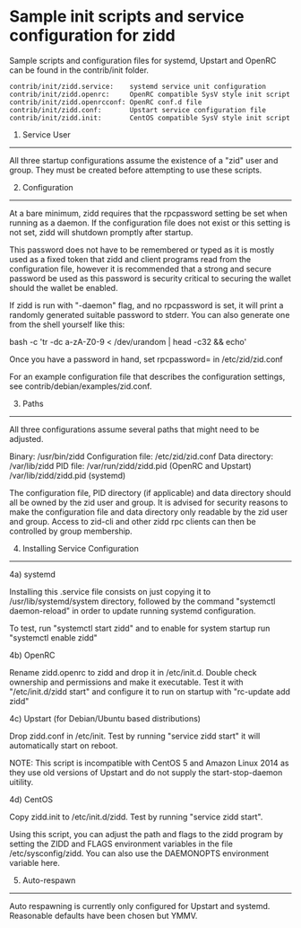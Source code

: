 Sample init scripts and service configuration for zidd
==========================================================

Sample scripts and configuration files for systemd, Upstart and OpenRC
can be found in the contrib/init folder.

    contrib/init/zidd.service:    systemd service unit configuration
    contrib/init/zidd.openrc:     OpenRC compatible SysV style init script
    contrib/init/zidd.openrcconf: OpenRC conf.d file
    contrib/init/zidd.conf:       Upstart service configuration file
    contrib/init/zidd.init:       CentOS compatible SysV style init script

1. Service User
---------------------------------

All three startup configurations assume the existence of a "zid" user
and group.  They must be created before attempting to use these scripts.

2. Configuration
---------------------------------

At a bare minimum, zidd requires that the rpcpassword setting be set
when running as a daemon.  If the configuration file does not exist or this
setting is not set, zidd will shutdown promptly after startup.

This password does not have to be remembered or typed as it is mostly used
as a fixed token that zidd and client programs read from the configuration
file, however it is recommended that a strong and secure password be used
as this password is security critical to securing the wallet should the
wallet be enabled.

If zidd is run with "-daemon" flag, and no rpcpassword is set, it will
print a randomly generated suitable password to stderr.  You can also
generate one from the shell yourself like this:

bash -c 'tr -dc a-zA-Z0-9 < /dev/urandom | head -c32 && echo'

Once you have a password in hand, set rpcpassword= in /etc/zid/zid.conf

For an example configuration file that describes the configuration settings,
see contrib/debian/examples/zid.conf.

3. Paths
---------------------------------

All three configurations assume several paths that might need to be adjusted.

Binary:              /usr/bin/zidd
Configuration file:  /etc/zid/zid.conf
Data directory:      /var/lib/zidd
PID file:            /var/run/zidd/zidd.pid (OpenRC and Upstart)
                     /var/lib/zidd/zidd.pid (systemd)

The configuration file, PID directory (if applicable) and data directory
should all be owned by the zid user and group.  It is advised for security
reasons to make the configuration file and data directory only readable by the
zid user and group.  Access to zid-cli and other zidd rpc clients
can then be controlled by group membership.

4. Installing Service Configuration
-----------------------------------

4a) systemd

Installing this .service file consists on just copying it to
/usr/lib/systemd/system directory, followed by the command
"systemctl daemon-reload" in order to update running systemd configuration.

To test, run "systemctl start zidd" and to enable for system startup run
"systemctl enable zidd"

4b) OpenRC

Rename zidd.openrc to zidd and drop it in /etc/init.d.  Double
check ownership and permissions and make it executable.  Test it with
"/etc/init.d/zidd start" and configure it to run on startup with
"rc-update add zidd"

4c) Upstart (for Debian/Ubuntu based distributions)

Drop zidd.conf in /etc/init.  Test by running "service zidd start"
it will automatically start on reboot.

NOTE: This script is incompatible with CentOS 5 and Amazon Linux 2014 as they
use old versions of Upstart and do not supply the start-stop-daemon uitility.

4d) CentOS

Copy zidd.init to /etc/init.d/zidd. Test by running "service zidd start".

Using this script, you can adjust the path and flags to the zidd program by
setting the ZIDD and FLAGS environment variables in the file
/etc/sysconfig/zidd. You can also use the DAEMONOPTS environment variable here.

5. Auto-respawn
-----------------------------------

Auto respawning is currently only configured for Upstart and systemd.
Reasonable defaults have been chosen but YMMV.
